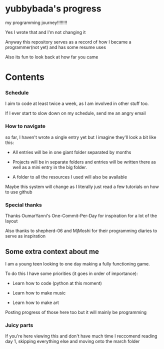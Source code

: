 # yubbybada's progress
my programming journey!!!!!!!!

Yes I wrote that and I'm not changing it

Anyway this repository serves as a record of how I became a programmer(not yet) and has some resume uses

Also its fun to look back at how far you came

# Contents
### Schedule
I aim to code at least twice a week, as I am involved in other stuff too. 

If I ever start to slow down on my schedule, send me an angry email
### How to navigate
so far, I haven't wrote a single entry yet but I imagine they'll look a bit like this:

- All entries will be in one giant folder separated by months

- Projects will be in separate folders and entries will be written there as well as a mini entry in the big folder.

- A folder to all the resources I used will also be available

Maybe this system will change as I literally just read a few tutorials on how to use github

### Special thanks

Thanks OumarYanni's One-Commit-Per-Day for inspiration for a lot of the layout

Also thanks to shepherd-06 and MjMoshi for their programming diaries to serve as inspiration

## Some extra context about me

I am a young teen looking to one day making a fully functioning game.

To do this I have some priorities (it goes in order of importance):

- Learn how to code (python at this moment)

- Learn how to make music

- Learn how to make art

Posting progress of those here too but it will mainly be programming

### Juicy parts

If you're here viewing this and don't have much time I reccomend reading day 1, skipping everything else and moving onto the march folder


